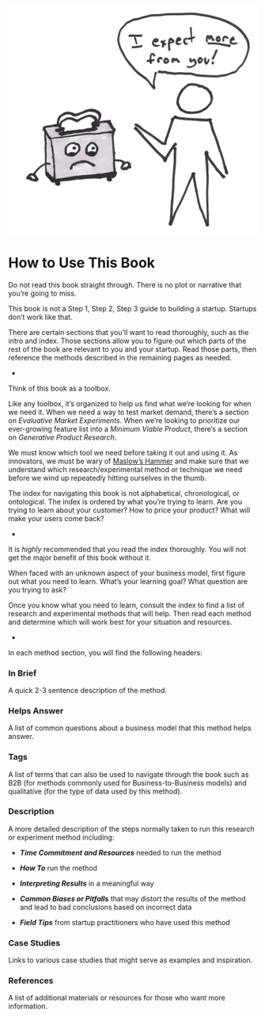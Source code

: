 ![](/assets/illustration-disappointing-toaster.jpg)

# How to Use This Book

Do not read this book straight through. There is no plot or narrative that you’re going to miss.

This book is not a Step 1, Step 2, Step 3 guide to building a startup. Startups don’t work like that.

There are certain sections that you’ll want to read thoroughly, such as the intro and index. Those sections allow you to figure out which parts of the rest of the book are relevant to you and your startup. Read those parts, then reference the methods described in the remaining pages as needed.

-

Think of this book as a toolbox.

Like any toolbox, it’s organized to help us find what we’re looking for when we need it. When we need a way to test market demand, there’s a section on _Evaluative Market Experiments_. When we’re looking to prioritize our ever-growing feature list into a _Minimum Viable Product_, there’s a section on _Generative Product Research_.

We must know which tool we need before taking it out and using it. As innovators, we must be wary of [Maslow’s Hammer](https://en.wikipedia.org/wiki/Law_of_the_instrument) and make sure that we understand which research/experimental method or technique we need before we wind up repeatedly hitting ourselves in the thumb.

The index for navigating this book is not alphabetical, chronological, or ontological. The index is ordered by what you’re trying to learn. Are you trying to learn about your customer? How to price your product? What will make your users come back?

-

It is _highly_ recommended that you read the index thoroughly. You will not get the major benefit of this book without it.

When faced with an unknown aspect of your business model, first figure out what you need to learn. What’s your learning goal? What question are you trying to ask?

Once you know what you need to learn, consult the index to find a list of research and experimental methods that will help. Then read each method and determine which will work best for your situation and resources.

-

In each method section, you will find the following headers:

### In Brief

A quick 2-3 sentence description of the method.

### Helps Answer

A list of common questions about a business model that this method helps answer.

### Tags

A list of terms that can also be used to navigate through the book such as B2B \(for methods commonly used for Business-to-Business models\) and qualitative \(for the type of data used by this method\).

### Description

A more detailed description of the steps normally taken to run this research or experiment method including:

* _**Time Commitment and Resources**_ needed to run the method

* _**How To**_ run the method

* _**Interpreting Results**_ in a meaningful way

* _**Common Biases or Pitfalls**_ that may distort the results of the method and lead to bad conclusions based on incorrect data

* _**Field Tips**_ from startup practitioners who have used this method

### Case Studies

Links to various case studies that might serve as examples and inspiration.

### References

A list of additional materials or resources for those who want more information.

